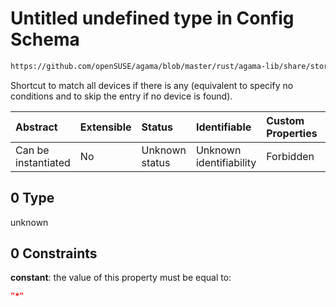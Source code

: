 # Untitled undefined type in Config Schema

```txt
https://github.com/openSUSE/agama/blob/master/rust/agama-lib/share/storage.schema.json#/$defs/searchElement/anyOf/0
```

Shortcut to match all devices if there is any (equivalent to specify no conditions and to skip the entry if no device is found).

| Abstract            | Extensible | Status         | Identifiable            | Custom Properties | Additional Properties | Access Restrictions | Defined In                                                          |
| :------------------ | :--------- | :------------- | :---------------------- | :---------------- | :-------------------- | :------------------ | :------------------------------------------------------------------ |
| Can be instantiated | No         | Unknown status | Unknown identifiability | Forbidden         | Allowed               | none                | [storage.schema.json\*](storage.schema.json "open original schema") |

## 0 Type

unknown

## 0 Constraints

**constant**: the value of this property must be equal to:

```json
"*"
```
